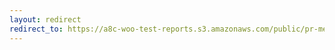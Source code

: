 ```yaml
---
layout: redirect
redirect_to: https://a8c-woo-test-reports.s3.amazonaws.com/public/pr-merge/40746/api/index.html
---
```

